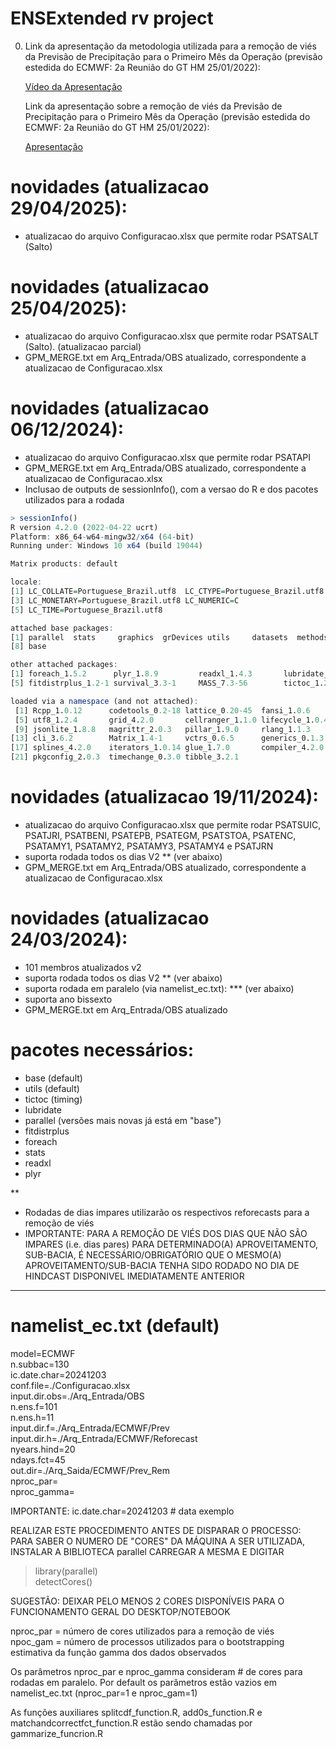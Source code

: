 # ENSExtended rv project #

0. Link da apresentação da metodologia utilizada para a remoção de viés da
   Previsão de Precipitação para o Primeiro Mês da Operação (previsão estedida do ECMWF: 2a Reunião do GT HM 25/01/2022):

   [Vídeo da Apresentação](https://ctpmopld.org.br/documents/33692/411965/2a_Reuni%C3%A3o_GT+HM_Prev1%C2%B0m%C3%AAs_20220125.mp4/0068932d-e201-eccc-f1be-c9beb07eefda?version=1.0&t=1643807101432&download=true)

    Link da apresentação sobre a remoção de viés da
   Previsão de Precipitação para o Primeiro Mês da Operação (previsão estedida do ECMWF: 2a Reunião do GT HM 25/01/2022):

    [Apresentação](https://ctpmopld.org.br/group/ct-pmo-pld/gt-dados-hidrometeorol%C3%B3gicos/-/document_library/OVp6moe0yNrQ/view_file/411955?_com_liferay_document_library_web_portlet_DLPortlet_INSTANCE_OVp6moe0yNrQ_redirect=https%3A%2F%2Fctpmopld.org.br%2Fgroup%2Fct-pmo-pld%2Fgt-dados-hidrometeorol%25C3%25B3gicos%2F-%2Fdocument_library%2FOVp6moe0yNrQ%2Fview%2F411941%3F_com_liferay_document_library_web_portlet_DLPortlet_INSTANCE_OVp6moe0yNrQ_redirect%3Dhttps%253A%252F%252Fctpmopld.org.br%252Fgroup%252Fct-pmo-pld%252Fgt-dados-hidrometeorol%2525C3%2525B3gicos%253Fp_p_id%253Dcom_liferay_document_library_web_portlet_DLPortlet_INSTANCE_OVp6moe0yNrQ%2526p_p_lifecycle%253D0%2526p_p_state%253Dnormal%2526p_p_mode%253Dview)

# novidades (atualizacao 29/04/2025):
- atualizacao do arquivo Configuracao.xlsx que permite rodar PSATSALT (Salto)

# novidades (atualizacao 25/04/2025):
- atualizacao do arquivo Configuracao.xlsx que permite rodar PSATSALT (Salto). (atualizacao parcial)
- GPM_MERGE.txt em Arq_Entrada/OBS atualizado, correspondente a atualizacao de Configuracao.xlsx

# novidades (atualizacao 06/12/2024):
- atualizacao do arquivo Configuracao.xlsx que permite rodar PSATAPI
- GPM_MERGE.txt em Arq_Entrada/OBS atualizado, correspondente a atualizacao de Configuracao.xlsx
- Inclusao de outputs de sessionInfo(), com a versao do R e dos pacotes utilizados para a rodada

```R (windows)
> sessionInfo()
R version 4.2.0 (2022-04-22 ucrt)
Platform: x86_64-w64-mingw32/x64 (64-bit)
Running under: Windows 10 x64 (build 19044)

Matrix products: default

locale:
[1] LC_COLLATE=Portuguese_Brazil.utf8  LC_CTYPE=Portuguese_Brazil.utf8   
[3] LC_MONETARY=Portuguese_Brazil.utf8 LC_NUMERIC=C
[5] LC_TIME=Portuguese_Brazil.utf8    

attached base packages:
[1] parallel  stats     graphics  grDevices utils     datasets  methods  
[8] base     

other attached packages:
[1] foreach_1.5.2      plyr_1.8.9         readxl_1.4.3       lubridate_1.9.3
[5] fitdistrplus_1.2-1 survival_3.3-1     MASS_7.3-56        tictoc_1.2.1

loaded via a namespace (and not attached):
 [1] Rcpp_1.0.12      codetools_0.2-18 lattice_0.20-45  fansi_1.0.6
 [5] utf8_1.2.4       grid_4.2.0       cellranger_1.1.0 lifecycle_1.0.4
 [9] jsonlite_1.8.8   magrittr_2.0.3   pillar_1.9.0     rlang_1.1.3
[13] cli_3.6.2        Matrix_1.4-1     vctrs_0.6.5      generics_0.1.3
[17] splines_4.2.0    iterators_1.0.14 glue_1.7.0       compiler_4.2.0
[21] pkgconfig_2.0.3  timechange_0.3.0 tibble_3.2.1
```

# novidades (atualizacao 19/11/2024):
- atualizacao do arquivo Configuracao.xlsx que permite rodar PSATSUIC, PSATJRI, 
PSATBENI, PSATEPB, PSATEGM,  PSATSTOA, PSATENC, PSATAMY1, PSATAMY2, PSATAMY3, PSATAMY4 e PSATJRN
- suporta rodada todos os dias V2 ** (ver abaixo)
- GPM_MERGE.txt em Arq_Entrada/OBS atualizado, correspondente a atualizacao de Configuracao.xlsx


# novidades (atualizacao 24/03/2024):
- 101 membros atualizados v2
- suporta rodada todos os dias V2 ** (ver abaixo)
- suporta rodada em paralelo (via namelist_ec.txt): *** (ver abaixo)
- suporta ano bissexto
- GPM_MERGE.txt em Arq_Entrada/OBS atualizado

# pacotes necessários:
- base (default)
- utils (default)
- tictoc (timing)
- lubridate
- parallel (versões mais novas já está em "base")
- fitdistrplus
- foreach
- stats
- readxl
- plyr


**
- Rodadas de dias impares utilizarão os respectivos reforecasts para a remoção de viés
- IMPORTANTE: PARA A REMOÇÃO DE VIÉS DOS DIAS QUE NÃO SÃO IMPARES (i.e. dias pares) PARA DETERMINADO(A) APROVEITAMENTO, SUB-BACIA, É NECESSÁRIO/OBRIGATÓRIO QUE O MESMO(A)
  APROVEITAMENTO/SUB-BACIA TENHA SIDO RODADO NO DIA DE HINDCAST DISPONIVEL IMEDIATAMENTE ANTERIOR

***
# namelist_ec.txt (default)
model=ECMWF  
n.subbac=130  
ic.date.char=20241203  
conf.file=./Configuracao.xlsx  
input.dir.obs=./Arq_Entrada/OBS  
n.ens.f=101  
n.ens.h=11  
input.dir.f=./Arq_Entrada/ECMWF/Prev  
input.dir.h=./Arq_Entrada/ECMWF/Reforecast  
nyears.hind=20  
ndays.fct=45  
out.dir=./Arq_Saida/ECMWF/Prev_Rem  
nproc_par=  
nproc_gamma=  

IMPORTANTE:
ic.date.char=20241203 # data exemplo

REALIZAR ESTE PROCEDIMENTO ANTES DE DISPARAR O PROCESSO: PARA SABER O NUMERO DE "CORES" DA MÁQUINA A SER UTILIZADA, INSTALAR A BIBLIOTECA parallel CARREGAR A MESMA E DIGITAR
> library(parallel)  
> detectCores()  

SUGESTÃO: DEIXAR PELO MENOS 2 CORES DISPONÍVEIS PARA O FUNCIONAMENTO GERAL DO DESKTOP/NOTEBOOK

nproc_par = número de cores utilizados para a remoção de viés  
npoc_gam  = número de processos utilizados para o bootstrapping estimativa da 
            função gamma dos dados observados  

Os parâmetros nproc_par e nproc_gamma consideram # de cores para rodadas em paralelo. Por default os parâmetros estão vazios em namelist_ec.txt (nproc_par=1 e nproc_gam=1)


As funções auxiliares splitcdf_function.R, add0s_function.R e matchandcorrectfct_function.R estão sendo chamadas por gammarize_funcrion.R
